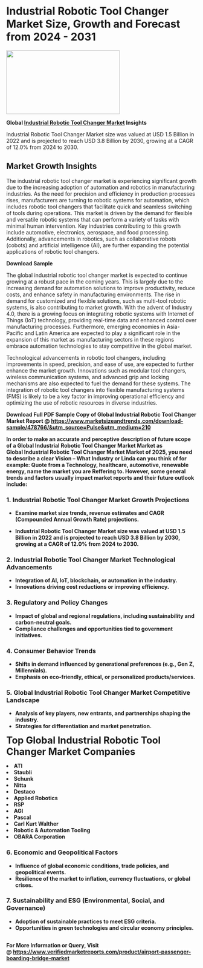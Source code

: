 <H1>Industrial Robotic Tool Changer Market Size, Growth and Forecast from 2024 - 2031</H1><img class="aligncenter size-medium wp-image-584254" src="https://thirdeyenews.in/wp-content/uploads/2024/09/Global-Market-Research-300x168.jpeg" alt="" width="300" height="168" /><p><strong>Global&nbsp;<a href="https://www.marketsizeandtrends.com/download-sample/478766/&amp;utm_source=Pulse&amp;utm_medium=210">Industrial Robotic Tool Changer Market</a> Insights</strong></p><p>Industrial Robotic Tool Changer Market size was valued at USD 1.5 Billion in 2022 and is projected to reach USD 3.8 Billion by 2030, growing at a CAGR of 12.0% from 2024 to 2030.</p><p><h2>Market Growth Insights</h2> <p>The industrial robotic tool changer market is experiencing significant growth due to the increasing adoption of automation and robotics in manufacturing industries. As the need for precision and efficiency in production processes rises, manufacturers are turning to robotic systems for automation, which includes robotic tool changers that facilitate quick and seamless switching of tools during operations. This market is driven by the demand for flexible and versatile robotic systems that can perform a variety of tasks with minimal human intervention. Key industries contributing to this growth include automotive, electronics, aerospace, and food processing. Additionally, advancements in robotics, such as collaborative robots (cobots) and artificial intelligence (AI), are further expanding the potential applications of robotic tool changers.</p> <p><strong>Download Sample</strong></p> <p>The global industrial robotic tool changer market is expected to continue growing at a robust pace in the coming years. This is largely due to the increasing demand for automation solutions to improve productivity, reduce costs, and enhance safety in manufacturing environments. The rise in demand for customized and flexible solutions, such as multi-tool robotic systems, is also contributing to market growth. With the advent of Industry 4.0, there is a growing focus on integrating robotic systems with Internet of Things (IoT) technology, providing real-time data and enhanced control over manufacturing processes. Furthermore, emerging economies in Asia-Pacific and Latin America are expected to play a significant role in the expansion of this market as manufacturing sectors in these regions embrace automation technologies to stay competitive in the global market. <p>Technological advancements in robotic tool changers, including improvements in speed, precision, and ease of use, are expected to further enhance the market growth. Innovations such as modular tool changers, wireless communication systems, and advanced grip and locking mechanisms are also expected to fuel the demand for these systems. The integration of robotic tool changers into flexible manufacturing systems (FMS) is likely to be a key factor in improving operational efficiency and optimizing the use of robotic resources in diverse industries.</p> <p><strong></p><p><span class=""><strong>Download Full PDF Sample Copy of Global Industrial Robotic Tool Changer Market Report</strong> @ <a href="https://www.marketsizeandtrends.com/download-sample/478766/&amp;utm_source=Pulse&amp;utm_medium=210" target="_blank">https://www.marketsizeandtrends.com/download-sample/478766/&amp;utm_source=Pulse&amp;utm_medium=210</a></span></p><p>In order to make an accurate and perceptive description of future scope of a Global&nbsp;Industrial Robotic Tool Changer Market Market as Global&nbsp;Industrial Robotic Tool Changer Market Market of 2025, you need to describe a clear Vision &ndash; What Industry or Linda can you think of for example: Quote from a Technology, healthcare, automotive, renewable energy, name the market you are Reffering to. However, some general trends and factors usually impact market reports and their future outlook include:</p><h3>1.&nbsp;<strong>Industrial Robotic Tool Changer Market Growth Projections</strong></h3><ul><li>Examine market size trends, revenue estimates and CAGR (Compounded Annual Growth Rate) projections.</li><li><p>Industrial Robotic Tool Changer Market size was valued at USD 1.5 Billion in 2022 and is projected to reach USD 3.8 Billion by 2030, growing at a CAGR of 12.0% from 2024 to 2030.</p></li></ul><h3>2.&nbsp;<strong>Industrial Robotic Tool Changer Market Technological Advancements</strong></h3><ul><li>Integration of AI, IoT, blockchain, or automation in the industry.</li><li>Innovations driving cost reductions or improving efficiency.</li></ul><h3>3.&nbsp;<strong>Regulatory and Policy Changes</strong></h3><ul><li>Impact of global and regional regulations, including sustainability and carbon-neutral goals.</li><li>Compliance challenges and opportunities tied to government initiatives.</li></ul><h3>4.&nbsp;<strong>Consumer Behavior Trends</strong></h3><ul><li>Shifts in demand influenced by generational preferences (e.g., Gen Z, Millennials).</li><li>Emphasis on eco-friendly, ethical, or personalized products/services.</li></ul><h3>5.&nbsp;<strong>Global Industrial Robotic Tool Changer Market Competitive Landscape</strong></h3><ul><li>Analysis of key players, new entrants, and partnerships shaping the industry.</li><li>Strategies for differentiation and market penetration.</li></ul><p data-pm-slice="1 1 []"><span style="color: inherit; font-family: inherit; font-size: 25px;">Top Global Industrial Robotic Tool Changer Market Companies</span></p><div class="" data-test-id=""><p><li>ATI</li><li> Staubli</li><li> Schunk</li><li> Nitta</li><li> Destaco</li><li> Applied Robotics</li><li> RSP</li><li> AGI</li><li> Pascal</li><li> Carl Kurt Walther</li><li> Robotic & Automation Tooling</li><li> OBARA Corporation</li></p></div><h3>6.&nbsp;<strong>Economic and Geopolitical Factors</strong></h3><ul><li>Influence of global economic conditions, trade policies, and geopolitical events.</li><li>Resilience of the market to inflation, currency fluctuations, or global crises.</li></ul><h3>7.&nbsp;<strong>Sustainability and ESG (Environmental, Social, and Governance)</strong></h3><ul><li>Adoption of sustainable practices to meet ESG criteria.</li><li>Opportunities in green technologies and circular economy principles.</li></ul><h2><strong style="font-size: 14px;">For More Information or Query, Visit @&nbsp;</strong><a style="background-color: #ffffff; font-size: 14px;" href="https://www.marketsizeandtrends.com/report/industrial-robotic-tool-changer-market/" target="_blank">https://www.verifiedmarketreports.com/product/airport-passenger-boarding-bridge-market</a></h2>
